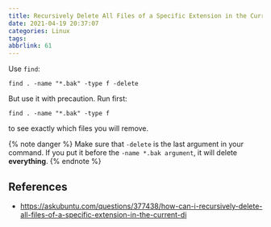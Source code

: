 ```yaml
---
title: Recursively Delete All Files of a Specific Extension in the Current Directory
date: 2021-04-19 20:37:07
categories: Linux
tags:
abbrlink: 61
---
```

Use `find`:

```
find . -name "*.bak" -type f -delete
```

But use it with precaution. Run first:

```
find . -name "*.bak" -type f
```

to see exactly which files you will remove.

{% note danger %}
Make sure that `-delete` is the last argument in your command. If you put it before the `-name *.bak argument`, it will delete **everything**.
{% endnote %}

## References

- https://askubuntu.com/questions/377438/how-can-i-recursively-delete-all-files-of-a-specific-extension-in-the-current-di
